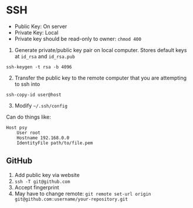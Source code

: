 # SSH

- Public Key: On server
- Private Key: Local
- Private key should be read-only to owner: `chmod 400`

1. Generate private/public key pair on local computer. Stores default
   keys at `id_rsa` and `id_rsa.pub`

```
ssh-keygen -t rsa -b 4096
```

2. Transfer the public key to the remote computer that you are
   attempting to ssh into

```
ssh-copy-id user@host
```

3. Modify `~/.ssh/config`

Can do things like:

```
Host psy
    User root
    Hostname 192.168.0.0
    IdentityFile path/to/file.pem
```

## GitHub

1. Add public key via website
2. `ssh -T git@github.com`
3. Accept fingerprint
4. May have to change remote: `git remote set-url origin git@github.com:username/your-repository.git`
